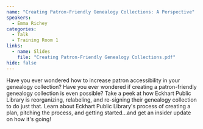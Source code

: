 ```yaml
---
name: "Creating Patron-Friendly Genealogy Collections: A Perspective"
speakers:
  - Emma Richey
categories:
  - Talk
  - Training Room 1
links:
  - name: Slides
    file: "Creating Patron-Friendly Genealogy Collections.pdf"
hide: false
---
```


Have you ever wondered how to increase patron accessibility in your genealogy collection? Have you ever wondered if creating a patron-friendly genealogy collection is even possible? Take a peek at how Eckhart Public Library is reorganizing, relabeling, and re-signing their genealogy collection to do just that. Learn about Eckhart Public Library's process of creating a plan, pitching the process, and getting started...and get an insider update on how it's going!
